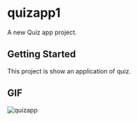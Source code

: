 # quizapp1

A new Quiz app project.

## Getting Started

This project is show an application of quiz.


## GIF

![quizapp](https://user-images.githubusercontent.com/102577515/170294890-d6e91b74-8a63-4e76-bdb3-cdeb78a5c95d.gif)
